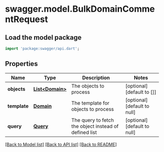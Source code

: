 # swagger.model.BulkDomainCommentRequest

## Load the model package
```dart
import 'package:swagger/api.dart';
```

## Properties
Name | Type | Description | Notes
------------ | ------------- | ------------- | -------------
**objects** | [**List&lt;Domain&gt;**](Domain.md) | The objects to process | [optional] [default to []]
**template** | [**Domain**](Domain.md) | The template for objects to process | [optional] [default to null]
**query** | [**Query**](Query.md) | The query to fetch the object instead of defined list | [optional] [default to null]

[[Back to Model list]](../README.md#documentation-for-models) [[Back to API list]](../README.md#documentation-for-api-endpoints) [[Back to README]](../README.md)


